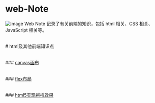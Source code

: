 # web-Note

![image](https://ws4.sinaimg.cn/large/006tNc79ly1fh37yp9kmbj30t60agmxh.jpg)
Web Note 记录了有关前端的知识，包括 html 相关、CSS 相关、 JavaScript 相关等。


<br># html及其他前端知识点

<br>### [canvas画布](https://github.com/lxy666/web-Note/blob/master/html%E5%8F%8A%E5%85%B6%E4%BB%96%E5%89%8D%E7%AB%AF%E7%9F%A5%E8%AF%86%E7%82%B9/canvas%E7%94%BB%E5%B8%83.md)

<br>### [flex布局](https://github.com/lxy666/web-Note/blob/master/html%E5%8F%8A%E5%85%B6%E4%BB%96%E5%89%8D%E7%AB%AF%E7%9F%A5%E8%AF%86%E7%82%B9/flex%E5%B8%83%E5%B1%80.md)

<br>### [html5实现拖拽效果](https://github.com/lxy666/web-Note/blob/master/html%E5%8F%8A%E5%85%B6%E4%BB%96%E5%89%8D%E7%AB%AF%E7%9F%A5%E8%AF%86%E7%82%B9/html5%E5%AE%9E%E7%8E%B0%E6%8B%96%E6%8B%BD%E6%95%88%E6%9E%9C.md)

